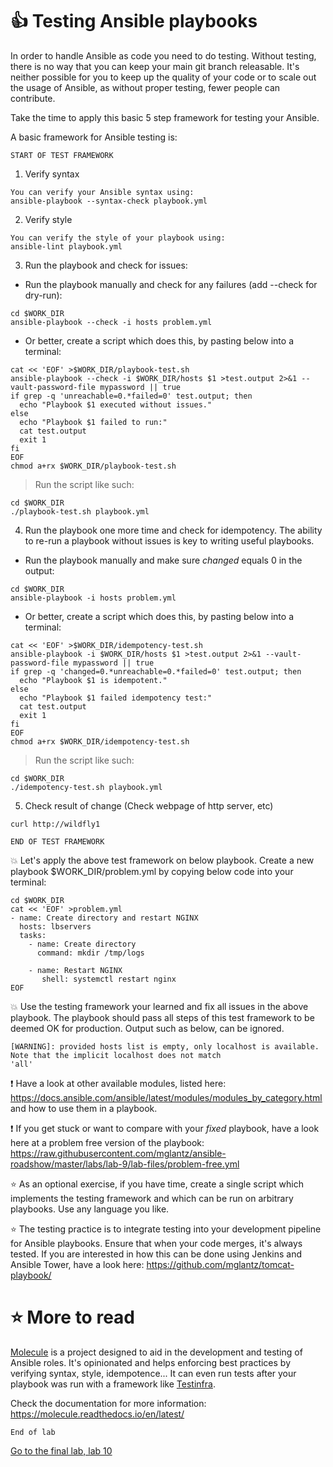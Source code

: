 #  :thumbsup: Testing Ansible playbooks

In order to handle Ansible as code you need to do testing. Without testing, there is no way that you can keep your main git branch releasable.
It's neither possible for you to keep up the quality of your code or to scale out the usage of Ansible, as without proper testing, fewer people can contribute.

Take the time to apply this basic 5 step framework for testing your Ansible.

A basic framework for Ansible testing is:

```
START OF TEST FRAMEWORK
```

1. Verify syntax
```
You can verify your Ansible syntax using: 
ansible-playbook --syntax-check playbook.yml
```

2. Verify style
```
You can verify the style of your playbook using:
ansible-lint playbook.yml
```

3. Run the playbook and check for issues:
* Run the playbook manually and check for any failures (add --check for dry-run):
```
cd $WORK_DIR
ansible-playbook --check -i hosts problem.yml
```

* Or better, create a script which does this, by pasting below into a terminal:
```
cat << 'EOF' >$WORK_DIR/playbook-test.sh
ansible-playbook --check -i $WORK_DIR/hosts $1 >test.output 2>&1 --vault-password-file mypassword || true
if grep -q 'unreachable=0.*failed=0' test.output; then
  echo "Playbook $1 executed without issues."
else
  echo "Playbook $1 failed to run:"
  cat test.output
  exit 1
fi
EOF
chmod a+rx $WORK_DIR/playbook-test.sh
```
>Run the script like such:
```
cd $WORK_DIR
./playbook-test.sh playbook.yml
```

4. Run the playbook one more time and check for idempotency. The ability to re-run a playbook without issues is key to writing useful playbooks.
* Run the playbook manually and make sure _changed_ equals 0 in the output: 
```
cd $WORK_DIR
ansible-playbook -i hosts problem.yml
```

* Or better, create a script which does this, by pasting below into a terminal:
```
cat << 'EOF' >$WORK_DIR/idempotency-test.sh
ansible-playbook -i $WORK_DIR/hosts $1 >test.output 2>&1 --vault-password-file mypassword || true
if grep -q 'changed=0.*unreachable=0.*failed=0' test.output; then
  echo "Playbook $1 is idempotent."
else
  echo "Playbook $1 failed idempotency test:"
  cat test.output
  exit 1
fi
EOF
chmod a+rx $WORK_DIR/idempotency-test.sh
```
>Run the script like such:
```
cd $WORK_DIR
./idempotency-test.sh playbook.yml
```

5. Check result of change (Check webpage of http server, etc)
```
curl http://wildfly1
```

```
END OF TEST FRAMEWORK
```

:boom: Let's apply the above test framework on below playbook. Create a new playbook $WORK_DIR/problem.yml by copying below code into your terminal:
```
cd $WORK_DIR
cat << 'EOF' >problem.yml
- name: Create directory and restart NGINX
  hosts: lbservers
  tasks: 
    - name: Create directory
      command: mkdir /tmp/logs

    - name: Restart NGINX
       shell: systemctl restart nginx
EOF
```

:boom: Use the testing framework your learned and fix all issues in the above playbook. The playbook should pass all steps of this test framework to be deemed OK for production. Output such as below, can be ignored.
```
[WARNING]: provided hosts list is empty, only localhost is available. Note that the implicit localhost does not match
'all'
```
 :exclamation: Have a look at other available modules, listed here: https://docs.ansible.com/ansible/latest/modules/modules_by_category.html and how to use them in a playbook.

 :exclamation: If you get stuck or want to compare with your _fixed_ playbook, have a look here at a problem free version of the playbook:
https://raw.githubusercontent.com/mglantz/ansible-roadshow/master/labs/lab-9/lab-files/problem-free.yml

:star: As an optional exercise, if you have time, create a single script which implements the testing framework and which can be run on arbitrary playbooks. Use any language you like.

:star: The testing practice is to integrate testing into your development pipeline for Ansible playbooks. Ensure that when your code merges, it's always tested. If you are interested in how this can be done using Jenkins and Ansible Tower, have a look here:
https://github.com/mglantz/tomcat-playbook/

# :star: More to read

[Molecule](https://molecule.readthedocs.io/en/latest/) is a project designed to aid in the development and testing of Ansible roles.
It's opinionated and helps enforcing best practices by verifying syntax, style, idempotence... It can even run tests after your playbook was run
with a framework like [Testinfra](https://testinfra.readthedocs.io/en/latest/).

Check the documentation for more information: https://molecule.readthedocs.io/en/latest/

```
End of lab
```
[Go to the final lab, lab 10](../lab-10/README.md)
